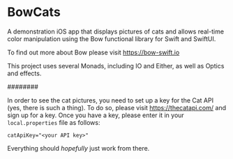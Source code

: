 # BowCats

A demonstration iOS app that displays pictures of cats and allows real-time color manipulation using the Bow functional library for Swift and SwiftUI.

To find out more about Bow please visit https://bow-swift.io

This project uses several Monads, including IO and Either, as well as Optics and effects.

########

In order to see the cat pictures, you need to set up a key for the Cat API (yes, there is such a thing).  To do so, please visit https://thecatapi.com/ and sign up for a key.  Once you have a key, please enter it in your `local.properties` file as follows:

```
catApiKey="<your API key>"
```

Everything should *hopefully* just work from there.
